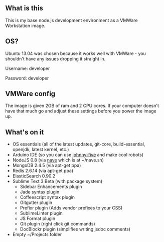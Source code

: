 ## What is this

This is my base node.js development environment as a VMWare Workstation image.

## OS?

Ubuntu 13.04 was chosen because it works well with VMWare - you shouldn't have any issues dropping it straight in.

Username: developer

Password: developer

## VMWare config

The image is given 2GB of ram and 2 CPU cores. If your computer doesn't have that much go and adjust these settings before you power the image up.

## What's on it

- OS essentials (all of the latest updates, git-core, build-essential, openjdk, latest kernel, etc.)
- Arduino IDE (so you can use [johnny-five](https://github.com/rwldrn/johnny-five) and make cool robots)
- NodeJS 0.8 (via [nave](https://github.com/isaacs/nave) which is at ~/nave.sh)
- MongoDB 2.4.5 (via apt-get ppa)
- Redis 2.6.14 (via apt-get ppa)
- ElasticSearch 0.90.2
- Sublime Text 3 Beta (with package system)
  - Sidebar Enhancements plugin
  - Jade syntax plugin
  - Coffeescript syntax plugin
  - Gitgutter plugin
  - Prefixr plugin (Adds vendor prefixes to your CSS)
  - SublimeLinter plugin
  - JS Format plugin
  - Git plugin (right click git commands)
  - DocBlockr plugin (simplifies writing jsdoc comments)
- Empty ~/Projects folder
